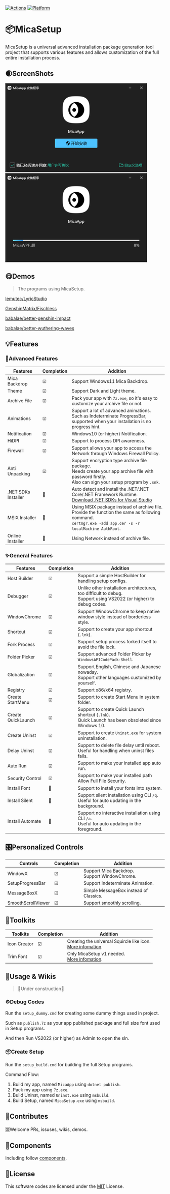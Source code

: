 [![Actions](https://github.com/lemutec/MicaSetup/actions/workflows/micasetup.yml/badge.svg)](https://github.com/lemutec/MicaSetup/actions/workflows/micasetup.yml) [![Platform](https://img.shields.io/badge/platform-Windows-blue?logo=windowsxp&color=1E9BFA)](https://dotnet.microsoft.com/zh-cn/download/dotnet/latest/runtime)

# 📦MicaSetup

MicaSetup is a universal advanced installation package generation tool project that supports various features and allows customization of the full entire installation process.

## 🌒ScreenShots

<img src="./assets/image-20240520214715174.png" alt="image-20240520214715174" style="zoom: 80%;" />

<img src="./assets/image-20240520214758733.png" alt="image-20240520214758733" style="zoom:80%;" />

## 😋Demos

> The programs using MicaSetup.

[lemutec/LyricStudio](https://github.com/lemutec/LyricStudio)

[GenshinMatrix/Fischless](https://github.com/GenshinMatrix/Fischless)

[babalae/better-genshin-impact](https://github.com/babalae/better-genshin-impact)

[babalae/better-wuthering-waves](https://github.com/babalae/better-wuthering-waves)

## 💡Features

### 🌟Advanced Features

| Features            | Completion | Addition                                                     |
| ------------------- | ---------- | ------------------------------------------------------------ |
| Mica Backdrop       | ☑          | Support Windows11 Mica Backdrop.                             |
| Theme               | ☑          | Support Dark and Light theme.                                |
| Archive File        | ☑          | Pack your app with `7z.exe`, so it's easy to customize your archive file or not. |
| Animations          | ☑          | Support a lot of advanced animations.<br />Such as Indeterminate ProgressBar, supported when your installation is no progress hint. |
| ~~Notification~~    | ~~☑~~      | ~~Windows10 (or higher) Notification.~~                      |
| HiDPI               | ☑          | Support to process DPI awareness.                            |
| Firewall            | ☑          | Support allows your app to access the Network through Windows Firewall Policy. |
| Anti Unpacking      | ☑          | Support encryption type archive file package.<br />Needs create your app archive file with password firstly.<br />Also can sign your setup program by `.snk`. |
| .NET SDKs Installer | 🔲          | Auto detect and install the .NET/.NET Core/.NET Framework Runtime.<br />[Download .NET SDKs for Visual Studio](https://dotnet.microsoft.com/en-us/download/visual-studio-sdks) |
| MSIX Installer      | 🔲          | Using MSIX package instead of archive file.<br />Provide the function the same as following command.<br />`certmgr.exe -add app.cer -s -r localMachine AuthRoot`. |
| Online Installer    | 🔲          | Using Network instead of archive file.                       |

### ✨General Features

| Features           | Completion | Addition                                                     |
| ------------------ | ---------- | ------------------------------------------------------------ |
| Host Builder       | ☑          | Support a simple HostBuilder for handling setup configs.     |
| Debugger           | ☑          | Unlike other installation architectures, too difficult to debug.<br />Support using VS2022 (or higher) to debug codes. |
| WindowChrome       | ☑          | Support WindowChrome to keep native window style instead of borderless style. |
| Shortcut           | ☑          | Support to create your app shortcut (`.lnk`).                |
| Fork Process       | ☑          | Support setup process forked itself to avoid the file lock.  |
| Folder Picker      | ☑          | Support advanced Folder Picker by `WindowsAPICodePack-Shell`. |
| Globalization      | ☑          | Support English, Chinese and Japanese nowaday.<br />Support other languages customized by yourself. |
| Registry           | ☑          | Support x86/x64 registry.                                    |
| Create StartMenu   | ☑          | Support to create Start Menu in system folder.               |
| Create QuickLaunch | ☑          | Support to create Quick Launch shortcut (`.lnk`).<br />Quick Launch has been obsoleted since Windows 10. |
| Create Uninst      | ☑          | Support to create `Uninst.exe` for system uninstallation.    |
| Delay Uninst       | ☑          | Support to delete file delay until reboot.<br />Useful for handling when uninst files fails. |
| Auto Run           | ☑          | Support to make your installed app auto run.                 |
| Security Control   | ☑          | Support to make your installed path Allow Full File Security. |
| Install Font       | 🔲          | Support to install your fonts into system.                   |
| Install Silent     | 🔲          | Support silent installation using CLI `/q`.<br />Useful for auto updating in the background. |
| Install Automate   | 🔲          | Support no interactive installation using CLI `/a`.<br />Useful for auto updating in the foreground. |

## 🎛️Personalized Controls

| Controls           | Completion | Addition                                          |
| ------------------ | ---------- | ------------------------------------------------- |
| WindowX            | ☑          | Support Mica Backdrop.<br />Support WindowChrome. |
| SetupProgressBar   | ☑          | Support Indeterminate Animation.                  |
| MessageBoxX        | ☑          | Simple MessageBox instead of Classics.            |
| SmoothScrollViewer | ☑          | Support smoothly scrolling.                       |

## 🔣Toolkits

| Toolkits     | Completion | Addition                                                     |
| ------------ | ---------- | ------------------------------------------------------------ |
| Icon Creator | ☑          | Creating the universal Squircle like icon.<br />[More infomation](build/MicaSetup.Tools/MicaSquircle/README.md). |
| Trim Font    | ☑          | Only MicaSetup v1 needed.<br />[More infomation](https://github.com/lemutec/MicaSetup/tree/v1/src/MicaSetup.Tools/MicaFontTrim). |

## 📖Usage & Wikis

> 🚧Under construction🚧

### ⚙️Debug Codes

Run the `setup_dummy.cmd` for creating some dummy things used in project.

Such as `publish.7z` as your app published package and full size font used in Setup programs.

And then Run VS2022 (or higher) as Admin to open the sln.

### 📦Create Setup

Run the `setup_build.cmd` for building the full Setup programs.

Command Flow:

1. Build my app, named `MicaApp` using `dotnet publish`.
2. Pack my app using `7z.exe`.
3. Build Uninst, named `Uninst.exe` using `msbuild`.
4. Build Setup, named `MicaSetup.exe` using `msbuild`.

## 🚀Contributes

🈺Welcome PRs, issuses, wikis, demos.

## 🌟Components

Including follow [components](COMPONENTS.md).

## 📑License

This software codes are licensed under the [MIT](LICENSE) License.

